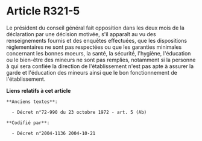 # Article R321-5

Le président du conseil général fait opposition dans les deux mois de la déclaration par une décision motivée, s'il apparaît
au vu des renseignements fournis et des enquêtes effectuées, que les dispositions réglementaires ne sont pas respectées ou
que les garanties minimales concernant les bonnes moeurs, la santé, la sécurité, l'hygiène, l'éducation ou le bien-être des
mineurs ne sont pas remplies, notamment si la personne à qui sera confiée la direction de l'établissement n'est pas apte à
assurer la garde et l'éducation des mineurs ainsi que le bon fonctionnement de l'établissement.

**Liens relatifs à cet article**

	**Anciens textes**:

	  - Décret n°72-990 du 23 octobre 1972 - art. 5 (Ab)

	**Codifié par**:

	  - Décret n°2004-1136 2004-10-21
